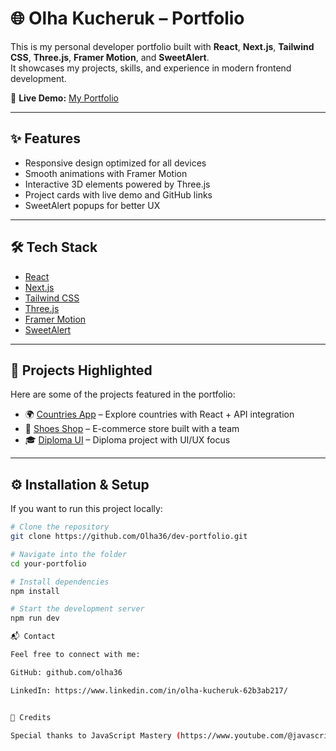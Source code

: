 # 🌐 Olha Kucheruk – Portfolio

This is my personal developer portfolio built with **React**, **Next.js**, **Tailwind CSS**, **Three.js**, **Framer Motion**, and **SweetAlert**.  
It showcases my projects, skills, and experience in modern frontend development.

🚀 **Live Demo:** [My Portfolio](https://portfolio-tan-tau-aobipoh6e1.vercel.app/)  

---

## ✨ Features
- Responsive design optimized for all devices
- Smooth animations with Framer Motion
- Interactive 3D elements powered by Three.js
- Project cards with live demo and GitHub links
- SweetAlert popups for better UX

---

## 🛠 Tech Stack
- [React](https://react.dev/)  
- [Next.js](https://nextjs.org/)  
- [Tailwind CSS](https://tailwindcss.com/)  
- [Three.js](https://threejs.org/)  
- [Framer Motion](https://www.framer.com/motion/)  
- [SweetAlert](https://sweetalert.js.org/)  

---

## 📂 Projects Highlighted
Here are some of the projects featured in the portfolio:

- 🌍 [Countries App](https://countries-rust-three.vercel.app/) – Explore countries with React + API integration  
- 👟 [Shoes Shop](https://shoes-shop-team-3.vercel.app/) – E-commerce store built with a team  
- 🎓 [Diploma UI](https://olha36.github.io/diploma-ui/) – Diploma project with UI/UX focus  

---

## ⚙️ Installation & Setup
If you want to run this project locally:

```bash
# Clone the repository
git clone https://github.com/Olha36/dev-portfolio.git

# Navigate into the folder
cd your-portfolio

# Install dependencies
npm install

# Start the development server
npm run dev

📬 Contact

Feel free to connect with me:

GitHub: github.com/olha36

LinkedIn: https://www.linkedin.com/in/olha-kucheruk-62b3ab217/


📖 Credits

Special thanks to JavaScript Mastery (https://www.youtube.com/@javascriptmastery) for the original portfolio tutorial that inspired me.
